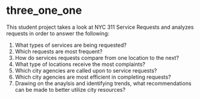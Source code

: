 # three_one_one
This student project takes a look at NYC 311 Service Requests and analyzes requests in order to answer the following:

1. What types of services are being requested? 
2. Which requests are most frequent?
3. How do services requests compare from one location to the next?
4. What type of locations receive the most complaints?
5. Which city agencies are called upon to service requests?
6. Which city agencies are most efficient in completing requests?
7. Drawing on the anaylsis and identifying trends, what recommendations can be made to better utilize city resources?
